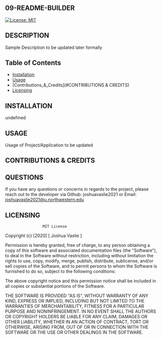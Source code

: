 ## 09-README-BUILDER 
[![License: MIT](https://img.shields.io/badge/License-MIT-yellow.svg)](https://opensource.org/licenses/MIT)

## DESCRIPTION

Sample Description to be updated later formally

## Table of Contents 

* [Installation](#INSTALLATION)
* [Usage](#USAGE)
* [Contributions_&_Credits](#CONTRIBUTIONS & CREDITS)
* [Licensing](#LICENSING)

## INSTALLATION

undefined

## USAGE

Usage of Project/Application to be updated

## CONTRIBUTIONS & CREDITS



## QUESTIONS

If you have any questions or concerns in regards to the project, please reach out to the developer via Github: joshuavaslie2021 or Email: joshuavaslie2021@u.northwestern.edu

## LICENSING  
                     MIT License




Copyright (c) [2020] [ Joshua Vaslie ]



Permission is hereby granted, free of charge, to any person obtaining a copy
of this software and associated documentation files (the "Software"), to deal
in the Software without restriction, including without limitation the rights
to use, copy, modify, merge, publish, distribute, sublicense, and/or sell
copies of the Software, and to permit persons to whom the Software is
furnished to do so, subject to the following conditions:

The above copyright notice and this permission notice shall be included in all
copies or substantial portions of the Software.

THE SOFTWARE IS PROVIDED "AS IS", WITHOUT WARRANTY OF ANY KIND, EXPRESS OR
IMPLIED, INCLUDING BUT NOT LIMITED TO THE WARRANTIES OF MERCHANTABILITY,
FITNESS FOR A PARTICULAR PURPOSE AND NONINFRINGEMENT. IN NO EVENT SHALL THE
AUTHORS OR COPYRIGHT HOLDERS BE LIABLE FOR ANY CLAIM, DAMAGES OR OTHER
LIABILITY, WHETHER IN AN ACTION OF CONTRACT, TORT OR OTHERWISE, ARISING FROM,
OUT OF OR IN CONNECTION WITH THE SOFTWARE OR THE USE OR OTHER DEALINGS IN THE
SOFTWARE.